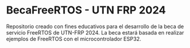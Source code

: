 # BecaFreeRTOS - UTN FRP 2024
Repositorio creado con fines educativos para el desarrollo de la beca de servicio FreeRTOS de UTN-FRP 2024. La beca estará basada en realizar ejemplos de FreeRTOS con el microcontrolador ESP32. 

